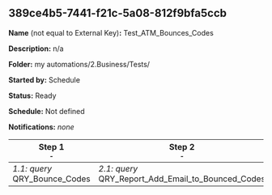## 389ce4b5-7441-f21c-5a08-812f9bfa5ccb

**Name** (not equal to External Key)**:** Test_ATM_Bounces_Codes

**Description:** n/a

**Folder:** my automations/2.Business/Tests/

**Started by:** Schedule

**Status:** Ready

**Schedule:** Not defined

**Notifications:** _none_


| Step 1<br>_<small>-</small>_ | Step 2<br>_<small>-</small>_ |
| --- | --- |
| _1.1: query_<br>QRY_Bounce_Codes | _2.1: query_<br>QRY_Report_Add_Email_to_Bounced_Codes |
